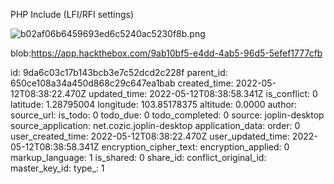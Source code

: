PHP Include (LFI/RFI settings)

![b02af06b6459693ed6c5240ac5230f8b.png](:/79b2ca77ad4948139e5b7996328414fc)

blob:https://app.hackthebox.com/9ab10bf5-e4dd-4ab5-96d5-5efef1777cfb

id: 9da6c03c17b143bcb3e7c52dcd2c228f
parent_id: 650ce108a34a450d868c29c647ea1bab
created_time: 2022-05-12T08:38:22.470Z
updated_time: 2022-05-12T08:38:58.341Z
is_conflict: 0
latitude: 1.28795004
longitude: 103.85178375
altitude: 0.0000
author: 
source_url: 
is_todo: 0
todo_due: 0
todo_completed: 0
source: joplin-desktop
source_application: net.cozic.joplin-desktop
application_data: 
order: 0
user_created_time: 2022-05-12T08:38:22.470Z
user_updated_time: 2022-05-12T08:38:58.341Z
encryption_cipher_text: 
encryption_applied: 0
markup_language: 1
is_shared: 0
share_id: 
conflict_original_id: 
master_key_id: 
type_: 1